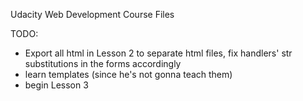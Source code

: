 Udacity Web Development Course Files

TODO:

* Export all html in Lesson 2 to separate html files, fix handlers' str substitutions in the forms accordingly
* learn templates (since he's not gonna teach them)
* begin Lesson 3
